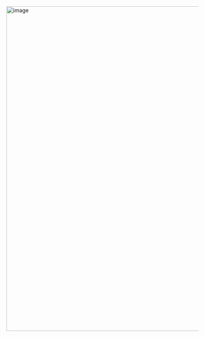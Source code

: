 <img width="851" alt="image" src="https://github.com/NishitaErvantikar9/Web-Development-Bootcamp/assets/120945994/73b6dbea-fc2e-4112-80be-eacbf3d37c09">
